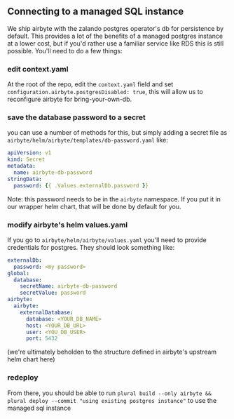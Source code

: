 ## Connecting to a managed SQL instance

We ship airbyte with the zalando postgres operator's db for persistence by default.  This provides a lot of the benefits of a managed postgres instance at a lower cost, but if you'd rather use a familiar service like RDS this is still possible.  You'll need to do a few things:

### edit context.yaml

At the root of the repo, edit the `context.yaml` field and set `configuration.airbyte.postgresDisabled: true`, this will allow us to reconfigure airbyte for bring-your-own-db.

### save the database password to a secret

you can use a number of methods for this, but simply adding a secret file as `airbyte/helm/airbyte/templates/db-password.yaml` like:

```yaml
apiVersion: v1
kind: Secret
metadata:
  name: airbyte-db-password
stringData:
  password: {{ .Values.externalDb.password }}
```

Note: this password needs to be in the `airbyte` namespace.  If you put it in our wrapper helm chart, that will be done by default for you.

### modify airbyte's helm values.yaml 

If you go to `airbyte/helm/airbyte/values.yaml` you'll need to provide credentials for postgres.  They should look something like:

```yaml
externalDb:
  password: <my password>
global:
  database:
    secretName: airbyte-db-password
    secretValue: password
airbyte:
  airbyte:
    externalDatabase:
      database: <YOUR_DB_NAME>
      host: <YOUR_DB_URL>
      user: <YOU_DB_USER>
      port: 5432
```

(we're ultimately beholden to the structure defined in airbyte's upstream helm chart here)

### redeploy

From there, you should be able to run `plural build --only airbyte && plural deploy --commit "using existing postgres instance"` to use the managed sql instance